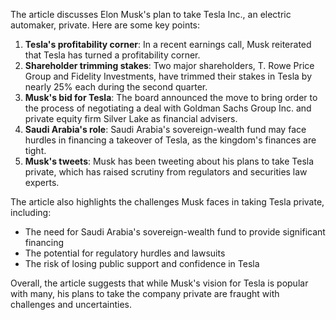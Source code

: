 The article discusses Elon Musk's plan to take Tesla Inc., an electric automaker, private. Here are some key points:

1. **Tesla's profitability corner**: In a recent earnings call, Musk reiterated that Tesla has turned a profitability corner.
2. **Shareholder trimming stakes**: Two major shareholders, T. Rowe Price Group and Fidelity Investments, have trimmed their stakes in Tesla by nearly 25% each during the second quarter.
3. **Musk's bid for Tesla**: The board announced the move to bring order to the process of negotiating a deal with Goldman Sachs Group Inc. and private equity firm Silver Lake as financial advisers.
4. **Saudi Arabia's role**: Saudi Arabia's sovereign-wealth fund may face hurdles in financing a takeover of Tesla, as the kingdom's finances are tight.
5. **Musk's tweets**: Musk has been tweeting about his plans to take Tesla private, which has raised scrutiny from regulators and securities law experts.

The article also highlights the challenges Musk faces in taking Tesla private, including:

* The need for Saudi Arabia's sovereign-wealth fund to provide significant financing
* The potential for regulatory hurdles and lawsuits
* The risk of losing public support and confidence in Tesla

Overall, the article suggests that while Musk's vision for Tesla is popular with many, his plans to take the company private are fraught with challenges and uncertainties.